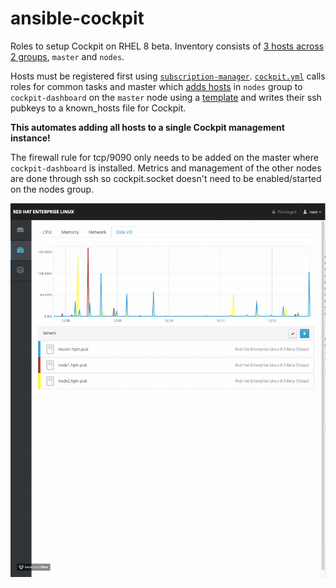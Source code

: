 # ansible-cockpit

Roles to setup Cockpit on RHEL 8 beta. Inventory consists of [3 hosts across 2 groups](https://github.com/cloin/ansible-cockpit/blob/master/inventory), `master` and `nodes`.

Hosts must be registered first using [`subscription-manager`](https://docs.ansible.com/ansible/latest/modules/redhat_subscription_module.html). [`cockpit.yml`](https://github.com/cloin/ansible-cockpit/blob/master/cockpit.yml) calls roles for common tasks and master which [adds hosts](https://github.com/cloin/ansible-cockpit/blob/dea4e6612bad6b635ffc57c796d851f2622fda00/roles/cockpit-master/tasks/main.yml#L7) in `nodes` group to `cockpit-dashboard` on the `master` node using a [template](https://github.com/cloin/ansible-cockpit/blob/master/roles/cockpit-master/templates/cockpit-machine.json.j2) and writes their ssh pubkeys to a known_hosts file for Cockpit. 

**This automates adding all hosts to a single Cockpit management instance!**

The firewall rule for tcp/9090 only needs to be added on the master where `cockpit-dashboard` is installed. Metrics and management of the other nodes are done through ssh so cockpit.socket doesn't need to be enabled/started on the nodes group.

![Cockpit screenshot](https://github.com/cloin/ansible-cockpit/blob/master/cockpit-dashboard.gif?raw=true)

